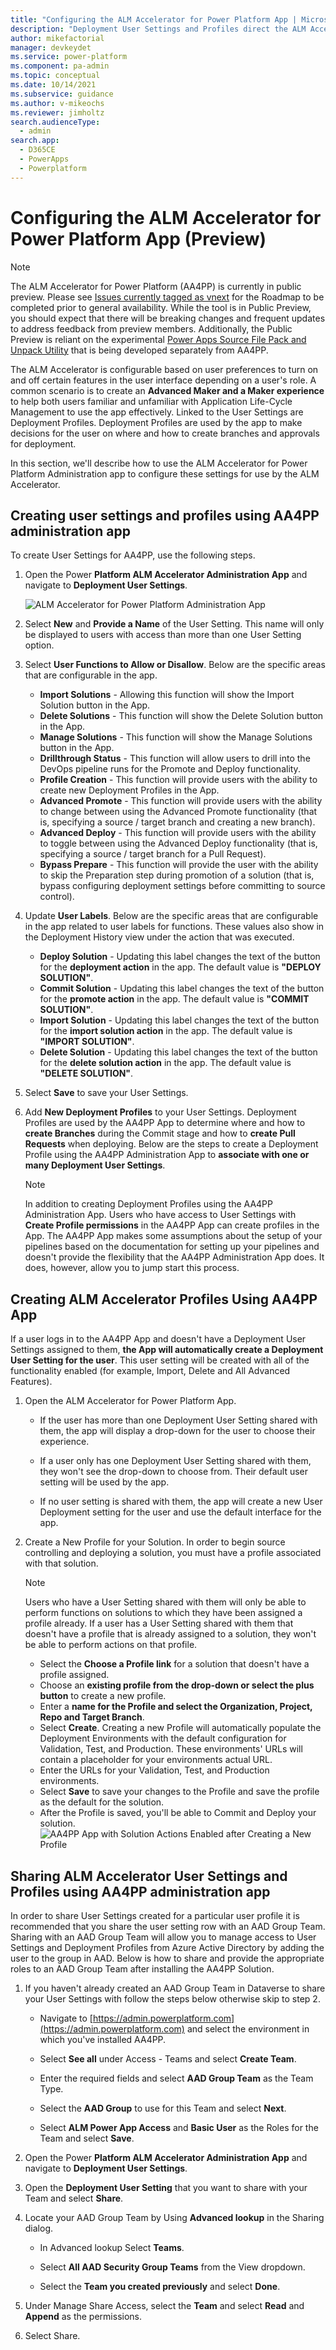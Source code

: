 ```yaml
---
title: "Configuring the ALM Accelerator for Power Platform App | MicrosoftDocs"
description: "Deployment User Settings and Profiles direct the ALM Accelerator for Power Platform on how to display UI Components and how to source control and deploy solutions."
author: mikefactorial
manager: devkeydet
ms.service: power-platform
ms.component: pa-admin
ms.topic: conceptual
ms.date: 10/14/2021
ms.subservice: guidance
ms.author: v-mikeochs
ms.reviewer: jimholtz
search.audienceType: 
  - admin
search.app: 
  - D365CE
  - PowerApps
  - Powerplatform
---
```

# Configuring the ALM Accelerator for Power Platform App (Preview)

>[!NOTE]
>The ALM Accelerator for Power Platform (AA4PP) is currently in public preview. Please see [Issues currently tagged as vnext](https://github.com/microsoft/coe-starter-kit/issues?q=is%3Aopen+is%3Aissue+label%3Aalm-accelerator+label%3Avnext) for the Roadmap to be completed prior to general availability. While the tool is in Public Preview, you should expect that there will be breaking changes and frequent updates to address feedback from preview members. Additionally, the Public Preview is reliant on the experimental [Power Apps Source File Pack and Unpack Utility](https://github.com/microsoft/PowerApps-Language-Tooling) that is being developed separately from AA4PP.

The ALM Accelerator is configurable based on user preferences to turn on and off certain features in the user interface depending on a user's role. A common scenario is to create an **Advanced Maker and a Maker experience** to help both users familiar and unfamiliar with Application Life-Cycle Management to use the app effectively. Linked to the User Settings are Deployment Profiles. Deployment Profiles are used by the app to make decisions for the user on where and how to create branches and approvals for deployment.

In this section, we'll describe how to use the ALM Accelerator for Power Platform Administration app to configure these settings for use by the ALM Accelerator.

## Creating user settings and profiles using AA4PP administration app

To create User Settings for AA4PP, use the following steps.

1. Open the Power **Platform ALM Accelerator Administration App** and navigate to **Deployment User Settings**.

   ![ALM Accelerator for Power Platform Administration App](media/setup-almacceleratorpowerplatform-deployment-profiles/image-20211126094411050.png)

1. Select **New** and **Provide a Name** of the User Setting. This name will only be displayed to users with access than more than one User Setting option.

1. Select **User Functions to Allow or Disallow**. Below are the specific areas that are configurable in the app.
    - **Import Solutions** - Allowing this function will show the Import Solution button in the App.
    - **Delete Solutions** - This function will show the Delete Solution button in the App.
    - **Manage Solutions** - This function will show the Manage Solutions button in the App.
    - **Drillthrough Status** - This function will allow users to drill into the DevOps pipeline runs for the Promote and Deploy functionality.
    - **Profile Creation** - This function will provide users with the ability to create new Deployment Profiles in the App.
    - **Advanced Promote** - This function will provide users with the ability to change between using the Advanced Promote functionality (that is, specifying a source / target branch and creating a new branch).
    - **Advanced Deploy** - This function will provide users with the ability to toggle between using the Advanced Deploy functionality (that is, specifying a source / target branch for a Pull Request).
    - **Bypass Prepare** - This function will provide the user with the ability to skip the Preparation step during promotion of a solution (that is, bypass configuring deployment settings before committing to source control).

1. Update **User Labels**. Below are the specific areas that are configurable in the app related to user labels for functions. These values also show in the Deployment History view under the action that was executed.

    - **Deploy Solution** - Updating this label changes the text of the button for the **deployment action** in the app. The default value is **"DEPLOY SOLUTION"**.
    - **Commit Solution** - Updating this label changes the text of the button for the **promote action** in the app. The default value is **"COMMIT SOLUTION"**.
    - **Import Solution** - Updating this label changes the text of the button for the **import solution action** in the app. The default value is **"IMPORT SOLUTION"**.
    - **Delete Solution** - Updating this label changes the text of the button for the **delete solution action** in the app. The default value is **"DELETE SOLUTION"**.

1. Select **Save** to save your User Settings.

1. Add **New Deployment Profiles** to your User Settings. Deployment Profiles are used by the AA4PP App to determine where and how to **create Branches** during the Commit stage and how to **create Pull Requests** when deploying. Below are the steps to create a Deployment Profile using the AA4PP Administration App to **associate with one or many Deployment User Settings**.

    >[!NOTE]
    >In addition to creating Deployment Profiles using the AA4PP Administration App. Users who have access to User Settings with **Create Profile permissions** in the AA4PP App can create profiles in the App. The AA4PP App makes some assumptions about the setup of your pipelines based on the documentation for setting up your pipelines and doesn't provide the flexibility that the AA4PP Administration App does. It does, however, allow you to jump start this process.

## Creating ALM Accelerator Profiles Using AA4PP App

If a user logs in to the AA4PP App and doesn't have a Deployment User Settings assigned to them, **the App will automatically create a Deployment User Setting for the user**. This user setting will be created with all of the functionality enabled (for example, Import, Delete and All Advanced Features).

   1. Open the ALM Accelerator for Power Platform App.

      - If the user has more than one Deployment User Setting shared with them, the app will display a drop-down for the user to choose their experience.

      - If a user only has one Deployment User Setting shared with them, they won't see the drop-down to choose from. Their default user setting will be used by the app.
      - If no user setting is shared with them, the app will create a new User Deployment setting for the user and use the default interface for the app.

   2. Create a New Profile for your Solution. In order to begin source controlling and deploying a solution, you must have a profile associated with that solution.
      >[!NOTE]
      >Users who have a User Setting shared with them will only be able to perform functions on solutions to which they have been assigned a profile already. If a user has a User Setting shared with them that doesn't have a profile that is already assigned to a solution, they won't be able to perform actions on that profile.

      - Select the **Choose a Profile link** for a solution that doesn't have a profile assigned.
      - Choose an **existing profile from the drop-down or select the plus button** to create a new profile.
      - Enter a **name for the Profile and select the Organization, Project, Repo and Target Branch**.
      - Select **Create**. Creating a new Profile will automatically populate the Deployment Environments with the default configuration for Validation, Test, and Production. These environments' URLs will contain a placeholder for your environments actual URL.
      - Enter the URLs for your Validation, Test, and Production environments.
      - Select **Save** to save your changes to the Profile and save the profile as the default for the solution.
      - After the Profile is saved, you'll be able to Commit and Deploy your solution.
        ![AA4PP App with Solution Actions Enabled after Creating a New Profile](media/setup-almacceleratorpowerplatform-deployment-profiles/image-20211126135223693.png)

## Sharing ALM Accelerator User Settings and Profiles using AA4PP administration app

In order to share User Settings created for a particular user profile it is recommended that you share the user setting row with an AAD Group Team. Sharing with an AAD Group Team will allow you to manage access to User Settings and Deployment Profiles from Azure Active Directory by adding the user to the group in AAD. Below is how to share and provide the appropriate roles to an AAD Group Team after installing the AA4PP Solution.

1. If you haven't already created an AAD Group Team in Dataverse to share your User Settings with follow the steps below otherwise skip to step 2.

   - Navigate to [https://admin.powerplatform.com](https://admin.powerplatform.com) and select the environment in which you've installed AA4PP.

   - Select **See all** under Access - Teams and select **Create Team**.

   - Enter the required fields and select **AAD Group Team** as the Team Type.

   - Select the **AAD Group** to use for this Team and select **Next**.

   - Select **ALM Power App Access** and **Basic User** as the Roles for the Team and select **Save**.

1. Open the Power **Platform ALM Accelerator Administration App** and navigate to **Deployment User Settings**.

1. Open the **Deployment User Setting** that you want to share with your Team and select **Share**.

1. Locate your AAD Group Team by Using **Advanced lookup** in the Sharing dialog.

   - In Advanced lookup Select **Teams**.

   - Select **All AAD Security Group Teams** from the View dropdown.

   - Select the **Team you created previously** and select **Done**.

1. Under Manage Share Access, select the **Team** and select **Read** and **Append** as the permissions.

1. Select Share.
